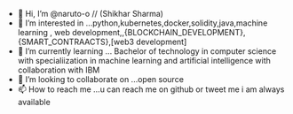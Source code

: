 - 👋 Hi, I’m @naruto-o // (Shikhar Sharma)
- 👀 I’m interested in ...python,kubernetes,docker,solidity,java,machine learning , web development,,{BLOCKCHAIN_DEVELOPMENT},{SMART_CONTRAACTS},[web3 development]
- 🌱 I’m currently learning ... Bachelor of technology in computer science with specialiization in machine learning and artificial intelligence with collaboration with IBM
- 💞️ I’m looking to collaborate on ...open source
- 📫 How to reach me ...u can reach me on github or tweet me i am always available

<!---
naruto-o/naruto-o is a ✨ special ✨ repository because its `README.md` (this file) appears on your GitHub profile.
You can click the Preview link to take a look at your changes.
--->
